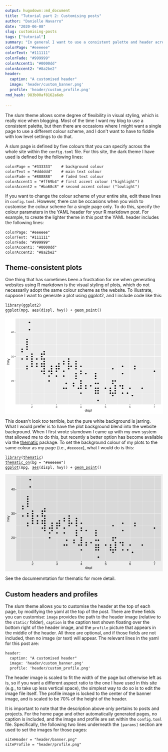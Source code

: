 ```yaml
---
output: hugodown::md_document
title: "Tutorial part 2: Customising posts"
author: "Danielle Navarro"
date: "2020-06-08"
slug: customising-posts
tags: ["tutorial"]
summary: "In general I want to use a consistent palette and header across a site, but there are occasions where I might want a single page to use a different style. I don’t want to have to edit with low level settings to do that. In the second part of the tutorial I discuss this kind of customisation."
colorPage: "#eeeeee"
colorText: "#111111"
colorFade: "#999999"
colorAccent1: "#0000dd"
colorAccent2: "#8a2be2"
header:
  caption: "A customised header"
  image: 'header/custom_banner.png'
  profile: 'header/custom_profile.png'
rmd_hash: 983b00af8162a6eb

---
```


The slum theme allows some degree of flexibility in visual styling, which is really nice when blogging. Most of the time I want my blog to use a consistent palette, but then there are occasions where I might want a single page to use a different colour scheme, and I don't want to have to fiddle with low level settings to do that.

A slum page is defined by five colours that you can specify across the whole site within the `config.toml` file. For this site, the dark theme I have used is defined by the following lines:

    colorPage = "#333333"    # background colour
    colorText = "#dddddd"    # main text colour
    colorFade = "#888888"    # faded text colour
    colorAccent1 = "#ff69b4" # first accent colour ("highlight")
    colorAccent2 = "#ba68c8" # second accent colour ("lowlight")

If you want to change the colour scheme of your entire site, edit these lines in `config.toml`. However, there can be occasions when you wish to customise the colour scheme for a single page only. To do this, specify the colour parameters in the YAML header for your R markdown post. For example, to create the lighter theme in this post the YAML header includes the following lines:

    colorPage: "#eeeeee"
    colorText: "#111111"
    colorFade: "#999999"
    colorAccent1: "#0000dd"
    colorAccent2: "#8a2be2"

Theme-consistent plots
----------------------

One thing that has sometimes been a frustration for me when generating websites using R markdown is the visual styling of plots, which do not necessarily adopt the same colour scheme as the website. To illustrate, suppose I want to generate a plot using ggplot2, and I include code like this:

<div class="highlight">

<pre class='chroma'><code class='language-r' data-lang='r'><span class='nf'><a href='https://rdrr.io/r/base/library.html'>library</a></span>(<span class='k'><a href='http://ggplot2.tidyverse.org'>ggplot2</a></span>)
<span class='nf'><a href='https://ggplot2.tidyverse.org/reference/ggplot.html'>ggplot</a></span>(<span class='k'>mpg</span>, <span class='nf'><a href='https://ggplot2.tidyverse.org/reference/aes.html'>aes</a></span>(<span class='k'>displ</span>, <span class='k'>hwy</span>)) <span class='o'>+</span> <span class='nf'><a href='https://ggplot2.tidyverse.org/reference/geom_point.html'>geom_point</a></span>() 
</code></pre>
<img src="figs/unnamed-chunk-1-1.png" width="700px" style="display: block; margin: auto;" />

</div>

This doesn't look *too* terrible, but the pure white background is jarring. What I would prefer is to have the plot background blend into the website background. When I first wrote slumdown I came up with my own system that allowed me to do this, but recently a better option has become available via the [thematic](https://github.com/rstudio/thematic/) package. To set the background colour of my plots to the same colour as my page (i.e., `#eeeeee`), what I would do is this:

<div class="highlight">

<pre class='chroma'><code class='language-r' data-lang='r'><span class='nf'><a href='https://rdrr.io/r/base/library.html'>library</a></span>(<span class='k'><a href='https://rstudio.github.io/thematic'>thematic</a></span>)
<span class='nf'><a href='https://rdrr.io/pkg/thematic/man/thematic.html'>thematic_on</a></span>(bg = <span class='s'>"#eeeeee"</span>)
<span class='nf'><a href='https://ggplot2.tidyverse.org/reference/ggplot.html'>ggplot</a></span>(<span class='k'>mpg</span>, <span class='nf'><a href='https://ggplot2.tidyverse.org/reference/aes.html'>aes</a></span>(<span class='k'>displ</span>, <span class='k'>hwy</span>)) <span class='o'>+</span> <span class='nf'><a href='https://ggplot2.tidyverse.org/reference/geom_point.html'>geom_point</a></span>() 
</code></pre>
<img src="figs/unnamed-chunk-2-1.png" width="700px" style="display: block; margin: auto;" />

</div>

See the documemntation for thematic for more detail.

Custom headers and profiles
---------------------------

The slum theme allows you to customise the header at the top of each page, by modifying the yaml at the top of the post. There are three fields you can customise: `image` provides the path to the header image (relative to the `static/` folder), `caption` is the caption text shown floating over the bottom right of the header image, and the `profile` picture that appears in the middle of the header. All three are optional, and if those fields are not included, then no image (or text) will appear. The relevant lines in the yaml for this post are:

    header:
      caption: "A customised header"
      image: 'header/custom_banner.png'
      profile: 'header/custom_profile.png'

The header image is scaled to fit the width of the page but otherwise left as is, so if you want a different aspect ratio to the one I have used in this site (e.g., to take up less vertical space), the simplest way to do so is to edit the image file itself. The profile image is locked to the center of the banner image, and is scaled to be 70% of the height of the header.

It is important to note that the description above only pertains to posts and projects. For the home page and other automatically generated pages, no caption is included, and the image and profile are set within the `config.toml` file. Specifically, the following two lines underneath the `[params]` section are used to set the images for those pages:

    siteHeader = "header/banner.png"
    siteProfile = "header/profile.png"


